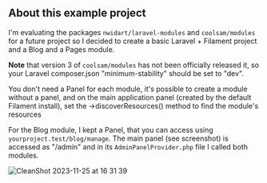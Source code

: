 ## About this example project

I'm evaluating the packages `nwidart/laravel-modules` and `coolsam/modules` for a future project so I decided to create a basic Laravel + Filament project and a Blog and a Pages module. 

**Note** that version 3 of `coolsam/modules` has not been officially released it, so your Laravel composer.json "minimum-stability" should be set to "dev".


You don't need a Panel for each module, it's possible to create a module without a panel, and on the main application panel (created by the default Filament install), set the ->discoverResources() method to find the module's resources 

For the Blog module, I kept a Panel, that you can access using `yourproject.test/blog/manage`. The main panel (see screenshot) is accessed as "/admin" and in its `AdminPanelProvider.php` file I called both modules.

![CleanShot 2023-11-25 at 16 31 39](https://github.com/sjardim/laravel-modules/assets/125217/acd424cb-240c-42a7-b996-46c21b46e581)
